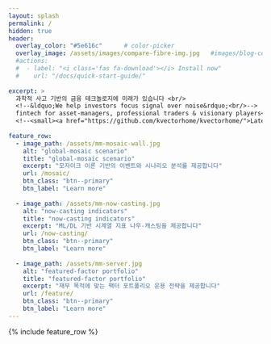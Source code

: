 ```yaml
---
layout: splash
permalink: /
hidden: true
header:
  overlay_color: "#5e616c"      # color-picker
  overlay_image: /assets/images/compare-fibre-img.jpg   #images/blog-cover.jpg
  #actions:
  #  - label: "<i class='fas fa-download'></i> Install now"
  #    url: "/docs/quick-start-guide/"
  
excerpt: >
  과학적 사고 기반의 금융 테크놀로지에 미래가 있습니다 <br/>
  <!--&ldquo;We help investors focus signal over noise&rdquo;<br/>-->
  fintech for asset-managers, professional traders & visionary players<br/>
  <!--<small><a href="https://github.com/kvectorhome/kvectorhome/">Latest release v4.22.0</a></small>-->
  
feature_row:
  - image_path: /assets/mm-mosaic-wall.jpg
    alt: "global-mosaic scenario"
    title: "global-mosaic scenario"
    excerpt: "모자이크 이론 기반의 이벤트와 시나리오 분석를 제공합니다"
    url: /mosaic/
    btn_class: "btn--primary"
    btn_label: "Learn more"
  
  - image_path: /assets/mm-now-casting.jpg
    alt: "now-casting indicators"
    title: "now-casting indicators"
    excerpt: "ML/DL 기반 시계열 지표 나우-캐스팅을 제공합니다"
    url: /now-casting/
    btn_class: "btn--primary"
    btn_label: "Learn more"
    
  - image_path: /assets/mm-server.jpg
    alt: "featured-factor portfolio"
    title: "featured-factor portfolio"
    excerpt: "재무 목적에 맞는 팩터 포트폴리오 운용 전략을 제공합니다"
    url: /feature/
    btn_class: "btn--primary"
    btn_label: "Learn more"
---
```


{% include feature_row %}
